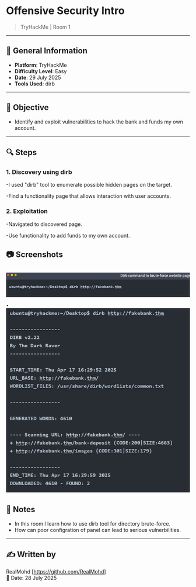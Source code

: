 # ️Offensive Security Intro
>TryHackMe | Room 1

---

## 📌 General Information
- **Platform**: TryHackMe
- **Difficulty Level**: Easy
- **Date**: 29 July 2025
- **Tools Used**: dirb

---

## 🧠 Objective
- Identify and exploit vulnerabilities to hack the bank and funds my own account.

---

## 🔍 Steps

### 1. **Discovery using dirb**
-I used "dirb" tool to enumerate possible hidden pages on the target.

-Find a functionality page that allows interaction with user accounts.
### 2. **Exploitation**
-Navigated to discovered page.

-Use functionality to add funds to my own account.





## 📷 Screenshots 
![Room1.1.png](https://github.com/RealMohd/My-Cybersecurity-Portfolio/blob/main/TryHackMe/Offensive%20Security%20Intro/Room1.1.png).
![Room1.2.png](https://github.com/RealMohd/My-Cybersecurity-Portfolio/blob/main/TryHackMe/Offensive%20Security%20Intro/Room1.2.png)
---
## 📌 Notes
- In this room I learn how to use dirb tool for directory brute-force.
- How can poor configration of panel can lead to serious vulnerbilities.

---

## ✍️ Written by
RealMohd  [https://github.com/RealMohd]  
📅 Date: 28 July 2025
